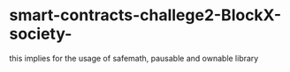 # smart-contracts-challege2-BlockX-society-
this implies for the usage of safemath, pausable and ownable library
